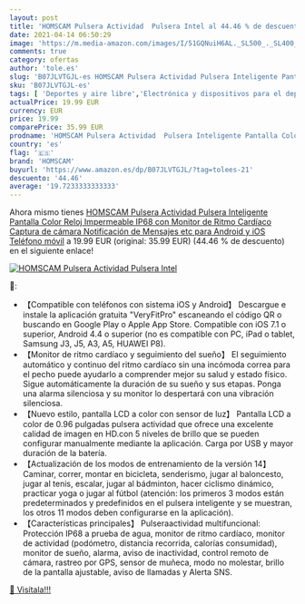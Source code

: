 ```yaml
---
layout: post
title: 'HOMSCAM Pulsera Actividad  Pulsera Intel al 44.46 % de descuento'
date: 2021-04-14 06:50:29
image: 'https://m.media-amazon.com/images/I/51GQNuiH6AL._SL500_._SL400_.jpg'
comments: true
category: ofertas
author: 'tole.es'
slug: 'B07JLVTGJL-es HOMSCAM Pulsera Actividad Pulsera Inteligente Pantalla...'
sku: 'B07JLVTGJL-es'
tags: [ 'Deportes y aire libre','Electrónica y dispositivos para el deporte','Monitores de actividad','android','homscam', ]
actualPrice: 19.99 EUR
currency: EUR
price: 19.99
comparePrice: 35.99 EUR
prodname: 'HOMSCAM Pulsera Actividad  Pulsera Inteligente Pantalla Color Reloj Impermeable IP68 con Monitor de Ritmo Cardíaco  Captura de cámara  Notificación de Mensajes etc para Android y iOS Teléfono móvil'
country: 'es'
flag: '🇪🇸'
brand: 'HOMSCAM'
buyurl: 'https://www.amazon.es/dp/B07JLVTGJL/?tag=tolees-21'
descuento: '44.46'
average: '19.7233333333333'
---
```


Ahora mismo tienes [HOMSCAM Pulsera Actividad  Pulsera Inteligente Pantalla Color Reloj Impermeable IP68 con Monitor de Ritmo Cardíaco  Captura de cámara  Notificación de Mensajes etc para Android y iOS Teléfono móvil](https://www.amazon.es/dp/B07JLVTGJL/?tag=tolees-21) a 19.99 EUR (original: 35.99 EUR) (44.46 %  de descuento) en el siguiente enlace!

[![HOMSCAM Pulsera Actividad  Pulsera Intel](https://m.media-amazon.com/images/I/51GQNuiH6AL._SL500_._SL400_.jpg)](https://www.amazon.es/dp/B07JLVTGJL/?tag=tolees-21)

🔎:

- 【Compatible con teléfonos con sistema iOS y Android】 Descargue e instale la aplicación gratuita "VeryFitPro" escaneando el código QR o buscando en Google Play o Apple App Store. Compatible con iOS 7.1 o superior, Android 4.4 o superior (no es compatible con PC, iPad o tablet, Samsung J3, J5, A3, A5, HUAWEI P8).
- 【Monitor de ritmo cardíaco y seguimiento del sueño】 El seguimiento automático y continuo del ritmo cardíaco sin una incómoda correa para el pecho puede ayudarlo a comprender mejor su salud y estado físico. Sigue automáticamente la duración de su sueño y sus etapas. Ponga una alarma silenciosa y su monitor lo despertará con una vibración silenciosa.
- 【Nuevo estilo, pantalla LCD a color con sensor de luz】 Pantalla LCD a color de 0.96 pulgadas pulsera actividad que ofrece una excelente calidad de imagen en HD.con 5 niveles de brillo que se pueden configurar manualmente mediante la aplicación. Carga por USB y mayor duración de la batería.
- 【Actualización de los modos de entrenamiento de la versión 14】 Caminar, correr, montar en bicicleta, senderismo, jugar al baloncesto, jugar al tenis, escalar, jugar al bádminton, hacer ciclismo dinámico, practicar yoga o jugar al fútbol (atención: los primeros 3 modos están predeterminados y predefinidos en el pulsera inteligente y se muestran, los otros 11 modos deben configurarse en la aplicación).
- 【Características principales】 Pulseraactividad multifuncional: Protección IP68 a prueba de agua, monitor de ritmo cardíaco, monitor de actividad (podómetro, distancia recorrida, calorías consumidad), monitor de sueño, alarma, aviso de inactividad, control remoto de cámara, rastreo por GPS, sensor de muñeca, modo no molestar, brillo de la pantalla ajustable, aviso de llamadas y Alerta SNS.

[🛒 Visítala!!!](https://www.amazon.es/dp/B07JLVTGJL/?tag=tolees-21)
